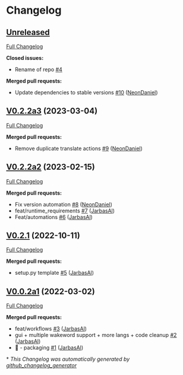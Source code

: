 # Changelog

## [Unreleased](https://github.com/OpenVoiceOS/skill-ovos-naptime/tree/HEAD)

[Full Changelog](https://github.com/OpenVoiceOS/skill-ovos-naptime/compare/V0.2.2a3...HEAD)

**Closed issues:**

- Rename of repo [\#4](https://github.com/OpenVoiceOS/skill-ovos-naptime/issues/4)

**Merged pull requests:**

- Update dependencies to stable versions [\#10](https://github.com/OpenVoiceOS/skill-ovos-naptime/pull/10) ([NeonDaniel](https://github.com/NeonDaniel))

## [V0.2.2a3](https://github.com/OpenVoiceOS/skill-ovos-naptime/tree/V0.2.2a3) (2023-03-04)

[Full Changelog](https://github.com/OpenVoiceOS/skill-ovos-naptime/compare/V0.2.2a2...V0.2.2a3)

**Merged pull requests:**

- Remove duplicate translate actions [\#9](https://github.com/OpenVoiceOS/skill-ovos-naptime/pull/9) ([NeonDaniel](https://github.com/NeonDaniel))

## [V0.2.2a2](https://github.com/OpenVoiceOS/skill-ovos-naptime/tree/V0.2.2a2) (2023-02-15)

[Full Changelog](https://github.com/OpenVoiceOS/skill-ovos-naptime/compare/V0.2.1...V0.2.2a2)

**Merged pull requests:**

- Fix version automation [\#8](https://github.com/OpenVoiceOS/skill-ovos-naptime/pull/8) ([NeonDaniel](https://github.com/NeonDaniel))
- feat/runtime\_requirements [\#7](https://github.com/OpenVoiceOS/skill-ovos-naptime/pull/7) ([JarbasAl](https://github.com/JarbasAl))
- Feat/automations [\#6](https://github.com/OpenVoiceOS/skill-ovos-naptime/pull/6) ([JarbasAl](https://github.com/JarbasAl))

## [V0.2.1](https://github.com/OpenVoiceOS/skill-ovos-naptime/tree/V0.2.1) (2022-10-11)

[Full Changelog](https://github.com/OpenVoiceOS/skill-ovos-naptime/compare/V0.0.2a1...V0.2.1)

**Merged pull requests:**

- setup.py template [\#5](https://github.com/OpenVoiceOS/skill-ovos-naptime/pull/5) ([JarbasAl](https://github.com/JarbasAl))

## [V0.0.2a1](https://github.com/OpenVoiceOS/skill-ovos-naptime/tree/V0.0.2a1) (2022-03-02)

[Full Changelog](https://github.com/OpenVoiceOS/skill-ovos-naptime/compare/5044eca5c1c0c1195f8c031aa4025967d75fdca0...V0.0.2a1)

**Merged pull requests:**

- feat/workflows [\#3](https://github.com/OpenVoiceOS/skill-ovos-naptime/pull/3) ([JarbasAl](https://github.com/JarbasAl))
- gui + multiple wakeword support + more langs + code cleanup [\#2](https://github.com/OpenVoiceOS/skill-ovos-naptime/pull/2) ([JarbasAl](https://github.com/JarbasAl))
- :tada: - packaging [\#1](https://github.com/OpenVoiceOS/skill-ovos-naptime/pull/1) ([JarbasAl](https://github.com/JarbasAl))



\* *This Changelog was automatically generated by [github_changelog_generator](https://github.com/github-changelog-generator/github-changelog-generator)*
